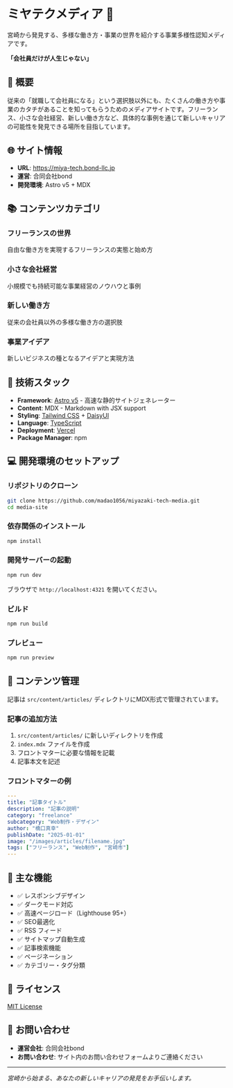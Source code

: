 # ミヤテクメディア 🚀

宮崎から発見する、多様な働き方・事業の世界を紹介する事業多様性認知メディアです。

**「会社員だけが人生じゃない」**

## 📖 概要

従来の「就職して会社員になる」という選択肢以外にも、たくさんの働き方や事業のカタチがあることを知ってもらうためのメディアサイトです。フリーランス、小さな会社経営、新しい働き方など、具体的な事例を通じて新しいキャリアの可能性を発見できる場所を目指しています。

## 🌐 サイト情報

- **URL**: https://miya-tech.bond-llc.jp
- **運営**: 合同会社bond
- **開発環境**: Astro v5 + MDX

## 📚 コンテンツカテゴリ

### フリーランスの世界
自由な働き方を実現するフリーランスの実態と始め方

### 小さな会社経営
小規模でも持続可能な事業経営のノウハウと事例

### 新しい働き方
従来の会社員以外の多様な働き方の選択肢

### 事業アイデア
新しいビジネスの種となるアイデアと実現方法

## 🚀 技術スタック

- **Framework**: [Astro v5](https://astro.build) - 高速な静的サイトジェネレーター
- **Content**: MDX - Markdown with JSX support
- **Styling**: [Tailwind CSS](https://tailwindcss.com) + [DaisyUI](https://daisyui.com/)
- **Language**: [TypeScript](https://typescriptlang.org)
- **Deployment**: [Vercel](https://vercel.com)
- **Package Manager**: npm

## 💻 開発環境のセットアップ

### リポジトリのクローン

```bash
git clone https://github.com/madao1056/miyazaki-tech-media.git
cd media-site
```

### 依存関係のインストール

```bash
npm install
```

### 開発サーバーの起動

```bash
npm run dev
```

ブラウザで `http://localhost:4321` を開いてください。

### ビルド

```bash
npm run build
```

### プレビュー

```bash
npm run preview
```

## 📝 コンテンツ管理

記事は `src/content/articles/` ディレクトリにMDX形式で管理されています。

### 記事の追加方法

1. `src/content/articles/` に新しいディレクトリを作成
2. `index.mdx` ファイルを作成
3. フロントマターに必要な情報を記載
4. 記事本文を記述

### フロントマターの例

```yaml
---
title: "記事タイトル"
description: "記事の説明"
category: "freelance"
subcategory: "Web制作・デザイン"
author: "橋口真幸"
publishDate: "2025-01-01"
image: "/images/articles/filename.jpg"
tags: ["フリーランス", "Web制作", "宮崎市"]
---
```

## 🎯 主な機能

- ✅ レスポンシブデザイン
- ✅ ダークモード対応
- ✅ 高速ページロード（Lighthouse 95+）
- ✅ SEO最適化
- ✅ RSS フィード
- ✅ サイトマップ自動生成
- ✅ 記事検索機能
- ✅ ページネーション
- ✅ カテゴリー・タグ分類

## 📄 ライセンス

[MIT License](LICENSE.md)

## 🤝 お問い合わせ

- **運営会社**: 合同会社bond
- **お問い合わせ**: サイト内のお問い合わせフォームよりご連絡ください

---

*宮崎から始まる、あなたの新しいキャリアの発見をお手伝いします。*